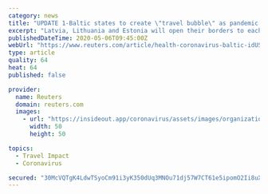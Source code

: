 ```yaml
---
category: news
title: "UPDATE 1-Baltic states to create \"travel bubble\" as pandemic curbs eased"
excerpt: "Latvia, Lithuania and Estonia will open their borders to each others’ citizens from May 15, creating a Baltic “travel bubble” within the European Union amid an easing of pandemic restrictions, their prime ministers said on Wednesday."
publishedDateTime: 2020-05-06T09:45:00Z
webUrl: "https://www.reuters.com/article/health-coronavirus-baltic-idUSL8N2CO3BM"
type: article
quality: 64
heat: 64
published: false

provider:
  name: Reuters
  domain: reuters.com
  images:
    - url: "https://insideout.app/coronavirus/assets/images/organizations/reuters.com-50x50.jpg"
      width: 50
      height: 50

topics:
  - Travel Impact
  - Coronavirus

secured: "30McVQTgK4LdwTSyoCm91i3yK350dUq3MNOu71dj57W7CT61e5ipomO2Ii8uXuIuxGsJGtbED2quvTACEbMfYVJeUY8Nzd9d4sos7YNDs2pGa79/aPqF3NioLsE9WJG7KfttXJS7FlIgc9cIA/Gf+sjykOelatwem4IveKvvEO/3M7ZyC1eLGogSBD8kjSeTtvojN96FXDJUKFIJp0umpEPIKVORe7RVI4+F0NFLwnCVpdyJHtYKAjl+VvfDFS3pYCfA8CKPpVtIrv2LcFSTm0JNFaK/pei3DXIRCKT3MYbz+4Rg+BfdFaFgQuxDGsF9;+ory7tKC8EMeuX5dhoEVuA=="
---
```


